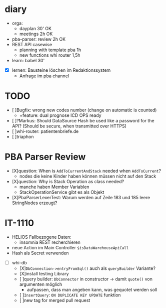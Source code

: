 # diary
- orga:
  - dayplan 30' OK
  - meetings 2h  OK
- pba-parser: review 2h OK
- REST API casewise
  - planning with template pba 1h
  - new functions whi router 1,5h
- learn: babel 30'
- [X] lernen: Bausteine löschen im Redaktionssystem
  - Anfrage im pba channel


# TODO
- [ ]Bugfix: wrong new codes number (change on automatic is counted)
  - +feature: dual prognose ICD OPS ready
- [ ]?Markus: Should DataSource Hash be used like a password for the API? (Should be secure, when transmitted over HTTPS)
- [ ]whi-router: patientenbriefe.de
- [ ]triaphon

# PBA Parser Review
- [X]question: When is `AddToCurrentAndStack` needed when `AddToCurrent`?
  - nodes die keine Kinder haben können müssen nicht auf den Stack
- [X]question: Why is Stack Operation as class needed?
  - manche haben Member Variablen
  - StackOperationService gibt es als Objekt 
- [X]PbaParserLexerTest: Warum werden auf Zeile 183 und 185 leere StringNodes erzeugt?

# IT-1110
- HELIOS Fallbezogene Daten:
  - insomnia REST recherchieren
- neue Action im Main Controller `$isDataWarehouseApiCall`
- Hash als Secret verwenden
- [ ] whi-db
  - [X]`DbConnection->entryFromSql()` auch als `queryBuilder` Variante? 
  - [X]install testing Library
  - [ ]query builder: `DbConnector` in constructor -> damit `quote()` von argumenten möglich
    - aufpassen, dass man angeben kann, was gequotet werden soll
  - [ ]`InsertQuery`: `ON DUPLICATE KEY UPDATE` funktion
  - [ ]new tag for merged pull request
